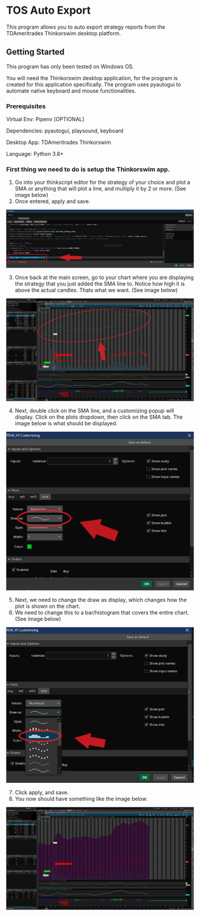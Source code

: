 # TOS Auto Export
This program allows you to auto export strategy reports from the TDAmeritrades Thinkorswim desktop platform.

## Getting Started
This program has only been tested on Windows OS.

You will need the Thinkorswim desktop application, for the program is created for this application specifically.
The program uses pyautogui to automate native keyboard and mouse functionalities.

### Prerequisites
Virtual Env: Pipenv [OPTIONAL]

Dependencies: pyautogui, playsound, keyboard

Desktop App: TDAmeritrades Thinkorswim

Language: Python 3.8+

### First thing we need to do is setup the Thinkorswim app.

1. Go into your thinkscript editor for the strategy of your choice and plot a SMA or anything that will plot a line, and multiply it by 2 or more. (See image below)
2. Once entered, apply and save.

![Alt text](/img/thinkscript_editor_add_sma.png "")

3. Once back at the main screen, go to your chart where you are displaying the strategy that you just added the SMA line to. Notice how high it is above the actual candles. Thats what we want. (See image below)

![Alt text](/img/sma_line.png "")

4. Next, double click on the SMA line, and a customizing popup will display. Click on the plots dropdown, then click on the SMA tab. The image below is what should be displayed.

![Alt text](/img/customize_sma_line.png "")

5. Next, we need to change the draw as display, which changes how the plot is shown on the chart.
6. We need to change this to a bar/histogram that covers the entire chart. (See image below)

![Alt text](/img/customize_sma_line_to_cover.png "")

7. Click apply, and save.
8. You now should have something like the image below.

![Alt text](/img/basic_chart_cover.png "")